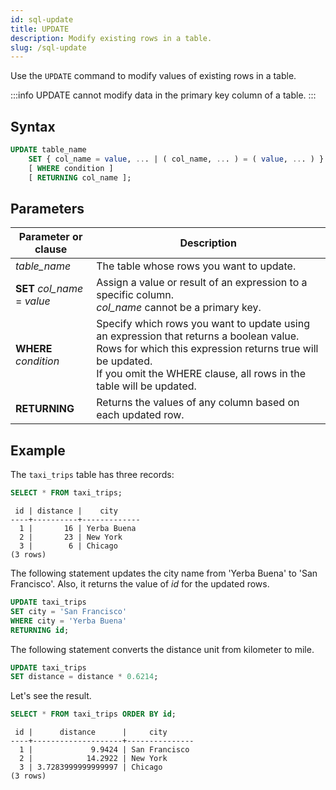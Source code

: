```yaml
---
id: sql-update
title: UPDATE
description: Modify existing rows in a table.
slug: /sql-update
---
```

<head>
  <link rel="canonical" href="https://docs.risingwave.com/docs/current/sql-update/" />
</head>

Use the `UPDATE` command to modify values of existing rows in a table.

:::info
UPDATE cannot modify data in the primary key column of a table.
:::

## Syntax

```sql
UPDATE table_name
    SET { col_name = value, ... | ( col_name, ... ) = ( value, ... ) }
    [ WHERE condition ]
    [ RETURNING col_name ];
```




## Parameters

|Parameter or clause        | Description           |
|---------------------------|-----------------------|
|*table_name*               |The table whose rows you want to update.|
|**SET** *col_name* = *value*  |Assign a value or result of an expression to a specific column.<br/>*col_name* cannot be a primary key.|
|**WHERE** *condition*      |Specify which rows you want to update using an expression that returns a boolean value. Rows for which this expression returns true will be updated. <br/> If you omit the WHERE clause, all rows in the table will be updated.|
|**RETURNING**               |Returns the values of any column based on each updated row.|


## Example

The `taxi_trips` table has three records:

```sql
SELECT * FROM taxi_trips;
```
```
 id | distance |    city
----+----------+-------------
  1 |       16 | Yerba Buena
  2 |       23 | New York
  3 |        6 | Chicago
(3 rows)
```

The following statement updates the city name from 'Yerba Buena' to 'San Francisco'. Also, it returns the value of *id* for the updated rows.

```sql
UPDATE taxi_trips
SET city = 'San Francisco'
WHERE city = 'Yerba Buena'
RETURNING id;
```

The following statement converts the distance unit from kilometer to mile.

```sql
UPDATE taxi_trips
SET distance = distance * 0.6214;
```

Let's see the result.

```sql
SELECT * FROM taxi_trips ORDER BY id;
```
```
 id |      distance      |     city
----+--------------------+---------------
  1 |             9.9424 | San Francisco
  2 |            14.2922 | New York
  3 | 3.7283999999999997 | Chicago
(3 rows)
```